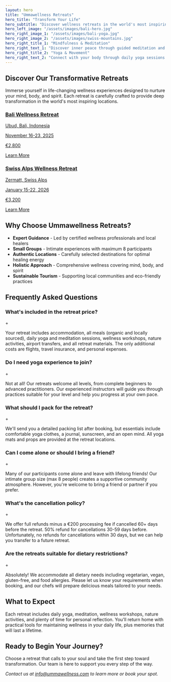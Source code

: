 ```yaml
---
layout: hero
title: "Ummawellness Retreats"
hero_title: "Transform Your Life"
hero_subtitle: "Discover wellness retreats in the world's most inspiring locations"
hero_left_image: "/assets/images/bali-hero.jpg"
hero_right_image_1: "/assets/images/bali-yoga.jpg"
hero_right_image_2: "/assets/images/swiss-mountains.jpg"
hero_right_title_1: "Mindfulness & Meditation"
hero_right_text_1: "Discover inner peace through guided meditation and mindfulness practices in serene natural settings."
hero_right_title_2: "Yoga & Movement"
hero_right_text_2: "Connect with your body through daily yoga sessions and mindful movement practices."
---
```


## Discover Our Transformative Retreats

Immerse yourself in life-changing wellness experiences designed to nurture your mind, body, and spirit. Each retreat is carefully crafted to provide deep transformation in the world's most inspiring locations.

<div id="retreats" class="retreats-grid">
  <a href="/retreats/bali-wellness-retreat/" class="retreat-card">
    <div class="retreat-image" style="background-image: url('/assets/images/bali-hero.jpg');">
      <div class="retreat-overlay">
        <h3>Bali Wellness Retreat</h3>
        <p class="location">Ubud, Bali, Indonesia</p>
        <p class="dates">November 16-23, 2025</p>
        <p class="price">€2,800</p>
        <span class="retreat-button">Learn More</span>
      </div>
    </div>
  </a>
  
  <a href="/retreats/swiss-alps-retreat/" class="retreat-card">
    <div class="retreat-image" style="background-image: url('/assets/images/swiss-hero.jpg');">
      <div class="retreat-overlay">
        <h3>Swiss Alps Wellness Retreat</h3>
        <p class="location">Zermatt, Swiss Alps</p>
        <p class="dates">January 15-22, 2026</p>
        <p class="price">€3,200</p>
        <span class="retreat-button">Learn More</span>
      </div>
    </div>
  </a>
</div>

## Why Choose Ummawellness Retreats?

- **Expert Guidance** - Led by certified wellness professionals and local healers
- **Small Groups** - Intimate experiences with maximum 8 participants
- **Authentic Locations** - Carefully selected destinations for optimal healing energy
- **Holistic Approach** - Comprehensive wellness covering mind, body, and spirit
- **Sustainable Tourism** - Supporting local communities and eco-friendly practices

## Frequently Asked Questions

<div class="faq-section">
  <div class="faq-item">
    <div class="faq-question">
      <h3>What's included in the retreat price?</h3>
      <span class="faq-icon">+</span>
    </div>
    <div class="faq-answer">
      <p>Your retreat includes accommodation, all meals (organic and locally sourced), daily yoga and meditation sessions, wellness workshops, nature activities, airport transfers, and all retreat materials. The only additional costs are flights, travel insurance, and personal expenses.</p>
    </div>
  </div>

  <div class="faq-item">
    <div class="faq-question">
      <h3>Do I need yoga experience to join?</h3>
      <span class="faq-icon">+</span>
    </div>
    <div class="faq-answer">
      <p>Not at all! Our retreats welcome all levels, from complete beginners to advanced practitioners. Our experienced instructors will guide you through practices suitable for your level and help you progress at your own pace.</p>
    </div>
  </div>

  <div class="faq-item">
    <div class="faq-question">
      <h3>What should I pack for the retreat?</h3>
      <span class="faq-icon">+</span>
    </div>
    <div class="faq-answer">
      <p>We'll send you a detailed packing list after booking, but essentials include comfortable yoga clothes, a journal, sunscreen, and an open mind. All yoga mats and props are provided at the retreat locations.</p>
    </div>
  </div>

  <div class="faq-item">
    <div class="faq-question">
      <h3>Can I come alone or should I bring a friend?</h3>
      <span class="faq-icon">+</span>
    </div>
    <div class="faq-answer">
      <p>Many of our participants come alone and leave with lifelong friends! Our intimate group size (max 8 people) creates a supportive community atmosphere. However, you're welcome to bring a friend or partner if you prefer.</p>
    </div>
  </div>

  <div class="faq-item">
    <div class="faq-question">
      <h3>What's the cancellation policy?</h3>
      <span class="faq-icon">+</span>
    </div>
    <div class="faq-answer">
      <p>We offer full refunds minus a €200 processing fee if cancelled 60+ days before the retreat. 50% refund for cancellations 30-59 days before. Unfortunately, no refunds for cancellations within 30 days, but we can help you transfer to a future retreat.</p>
    </div>
  </div>

  <div class="faq-item">
    <div class="faq-question">
      <h3>Are the retreats suitable for dietary restrictions?</h3>
      <span class="faq-icon">+</span>
    </div>
    <div class="faq-answer">
      <p>Absolutely! We accommodate all dietary needs including vegetarian, vegan, gluten-free, and food allergies. Please let us know your requirements when booking, and our chefs will prepare delicious meals tailored to your needs.</p>
    </div>
  </div>
</div>

## What to Expect

Each retreat includes daily yoga, meditation, wellness workshops, nature activities, and plenty of time for personal reflection. You'll return home with practical tools for maintaining wellness in your daily life, plus memories that will last a lifetime.

## Ready to Begin Your Journey?

Choose a retreat that calls to your soul and take the first step toward transformation. Our team is here to support you every step of the way.

*Contact us at info@ummawellness.com to learn more or book your spot.*
